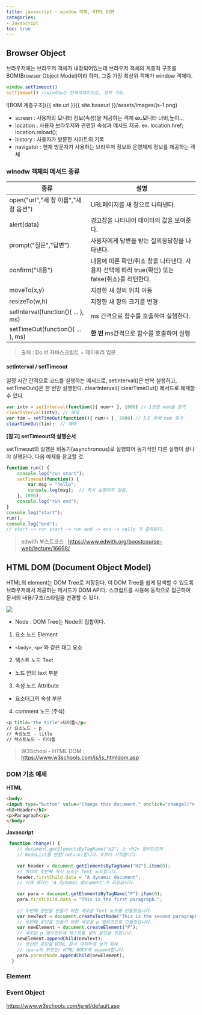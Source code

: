 ```yaml
---
title: javascript - window 객체, HTML DOM
categories:
- Javascript
toc: true
---
```


## Browser Object

브라우저에는 브라우저 객체가 내장되어있는데 브라우저 객체의 계층적 구조를 BOM(Browser Object Model)이라 하며, 그중 가장 최상위 객체가 window 객체다.

```js
window.setTimeout()
setTimeout() //window는 전역객체이므로, 생략 가능.
```

![BOM 계층구조]({{ site.url }}{{ site.baseurl }}/assets/images/js-1.png)


* screen : 사용자의 모니터 정보(속성)을 제공하는 객체 ex.모니터 너비,높이...
* location : 사용자 브라우저와 관련된 속성과 메서드 제공. ex. location.href; location.reload();
* history : 사용자가 방문한 사이트의 기록
* navigator : 현재 방문자가 사용하는 브라우저 정보와 운영체제 정보를 제공하는 객체


### winodw 객체의 메서드 종류

|종류|설명|
|---|---|
|open("url","새 창 이름","새 창 옵션")|URL페이지를 새 창으로 나타낸다.|
|alert(data)|경고창을 나타내어 데이터의 값을 보여준다.|
|prompt("질문","답변")|사용자에게 답변을 받는 질의응답창을 나타낸다.|
|confirm("내용")|내용에 따른 확인/취소 창을 나타낸다. 사용자 선택에 따라 true(확인) 또는 false(취소)를 리턴한다.|
|moveTo(x,y)|지정한 새 창의 위치 이동|
|resizeTo(w,h)|지정한 새 창의 크기를 변경|
|setInterval(function(){ ... }, ms)|ms 간격으로 함수를 호출하여 실행한다.|
|setTimeOut(function(){ ... }, ms)|**한 번** ms간격으로 함수를 호출하여 실행 |


>출처 : Do it! 자바스크립트 + 제이쿼리 입문

#### setInterval / setTimeout

일정 시간 간격으로 코드를 실행하는 메서드로, setInterval()은 반복 실행하고, setTimeOut()은 한 번만 실행한다.
clearInterval() clearTimeOut() 메서드로 해제할 수 있다.

```js
var intv = setInterval(function(){ num++ }, 1000) // 1초당 num을 증가
clearInterval(intv); // 해제
var tim = setTimeOut(function(){ num++ }, 5000) // 5초 후에 num 증가
clearTimeOut(tim);  // 해제
```

**[참고] setTimeout의 실행순서**

setTimeout의 실행은 비동기(asynchronous)로 실행되어 동기적인 다른 실행이 끝나야 실행된다. 다음 예제를 참고할 것.

```js
function run() {
    console.log("run start");
    setTimeout(function() {
        var msg = "hello";
        console.log(msg);  // 즉시 실행되지 않음.
    }, 1000);
    console.log("run end");
}
console.log("start");
run();
console.log("end");
// start -> run start -> run end -> end -> hello 가 출력된다.
```

> edwith 부스트코스
> : <https://www.edwith.org/boostcourse-web/lecture/16698/>



## HTML DOM (Document Object Model)

HTML의 element는 DOM Tree로 저장된다. 이 DOM Tree를 쉽게 탐색할 수 있도록 브라우저에서 제공하는 메서드가 DOM API다.
스크립트를 사용해 동적으로 접근하여 문서의 내용/구조/스타일을 변경할 수 있다.

<img src="https://www.w3schools.com/js/pic_htmltree.gif">

* Node : DOM Tree는 Node의 집합이다.
1. 요소 노드 Element
  - ``<body>``, ``<p>`` 와 같은 태그 요소
2. 텍스트 노드 Text
  - 노드 안의 text 부분
3. 속성 노드 Attribute
  - 요소태그의 속성 부분
4. comment 노드 (주석)

```html
<p title='the title'>타이틀</p>
// 요소노드 - p
// 속성노드 - title
// 텍스트노드 - 타이틀
```

> W3School - HTML DOM
> : <https://www.w3schools.com/js/js_htmldom.asp>

### DOM 기초 예제

**HTML**

```html
<body>
<input type="button" value="Change this document." onclick="change()">
<h2>Header</h2>
<p>Paragraph</p>
</body>
```

**Javascript**

```javascript
 function change() {
    // document.getElementsByTagName("H2") 는 <h2> 엘리먼트의
    // NodeList를 반환(return)합니다. 0부터 시작합니다.
    
    var header = document.getElementsByTagName("H2").item(0);
    // 헤더의 첫번째 자식 노드는 Text 노드입니다.
    header.firstChild.data = "A dynamic document";
    // 이제 헤더는 "A dynamic document"가 되었습니다.
    
    var para = document.getElementsByTagName("P").item(0);
    para.firstChild.data = "This is the first paragraph.";
    
    // 두번째 문단을 만들기 위한 새로운 Text 노드를 만들었습니다. 
    var newText = document.createTextNode("This is the second paragraph.");
    // 두번째 문단을 만들기 위한 새로운 p 엘리먼트를 만들었습니다.
    var newElement = document.createElement("P");
    // 새로운 p 엘리먼트에 텍스트를 넣어 문단을 만듭니다.
    newElement.appendChild(newText);
    // 생성한 문단을 HTML 문서 마지막에 넣기 위해
    // (para의 부모인) HTML BODY에 append합니다.
    para.parentNode.appendChild(newElement);
  }
```

### Element


### Event Object


https://www.w3schools.com/jsref/default.asp